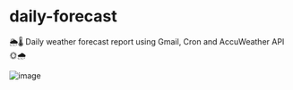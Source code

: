 # daily-forecast
🌦🌡 Daily weather forecast report using Gmail, Cron and AccuWeather API 🌞🌧

![image](https://user-images.githubusercontent.com/77109037/144071746-85a91d71-d49f-4303-9690-5287e72356b8.png)


